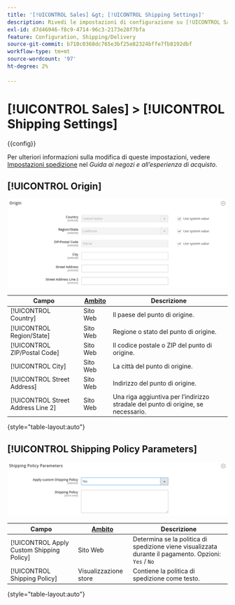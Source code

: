 ```yaml
---
title: '[!UICONTROL Sales] &gt; [!UICONTROL Shipping Settings]'
description: Rivedi le impostazioni di configurazione su [!UICONTROL Sales] &gt; [!UICONTROL Shipping Settings] pagina dell’amministratore di Commerce.
exl-id: d7d46946-f8c9-4714-96c3-2173e28f7bfa
feature: Configuration, Shipping/Delivery
source-git-commit: b710c0368dc765e3bf25e82324bffe7fb8192dbf
workflow-type: tm+mt
source-wordcount: '97'
ht-degree: 2%

---
```


# [!UICONTROL Sales] > [!UICONTROL Shipping Settings]

{{config}}

Per ulteriori informazioni sulla modifica di queste impostazioni, vedere [Impostazioni spedizione](../../stores-purchase/shipping-settings.md) nel _Guida ai negozi e all’esperienza di acquisto_.

## [!UICONTROL Origin]

![Origine](./assets/shipping-settings-origin.png)<!-- zoom -->

| Campo | [Ambito](../../getting-started/websites-stores-views.md#scope-settings) | Descrizione |
|--- |--- |--- |
| [!UICONTROL Country] | Sito Web | Il paese del punto di origine. |
| [!UICONTROL Region/State] | Sito Web | Regione o stato del punto di origine. |
| [!UICONTROL ZIP/Postal Code] | Sito Web | Il codice postale o ZIP del punto di origine. |
| [!UICONTROL City] | Sito Web | La città del punto di origine. |
| [!UICONTROL Street Address] | Sito Web | Indirizzo del punto di origine. |
| [!UICONTROL Street Address Line 2] | Sito Web | Una riga aggiuntiva per l’indirizzo stradale del punto di origine, se necessario. |

{style="table-layout:auto"}

## [!UICONTROL Shipping Policy Parameters]

![Parametri criteri di spedizione](./assets/shipping-settings-shipping-policy-parameters.png)<!-- zoom -->

| Campo | [Ambito](../../getting-started/websites-stores-views.md#scope-settings) | Descrizione |
|--- |--- |--- |
| [!UICONTROL Apply Custom Shipping Policy] | Sito Web | Determina se la politica di spedizione viene visualizzata durante il pagamento. Opzioni: `Yes` / `No` |
| [!UICONTROL Shipping Policy] | Visualizzazione store | Contiene la politica di spedizione come testo. |

{style="table-layout:auto"}
